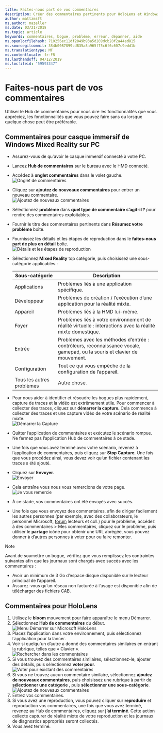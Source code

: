 ```yaml
---
title: Faites-nous part de vos commentaires
description: Créer des commentaires pertinents pour HoloLens et Windows Mixed Reality, les développeurs qui utilisent le Hub de commentaires.
author: mattzmsft
ms.author: mazeller
ms.date: 03/21/2018
ms.topic: article
keywords: commentaires, bogue, problème, erreur, dépanner, aide
ms.openlocfilehash: 710256ec11df2849b93a5d289dcb28f2a44ed815
ms.sourcegitcommit: 384b0087899cd835a3a965f75c6f6c607c9edd1b
ms.translationtype: MT
ms.contentlocale: fr-FR
ms.lasthandoff: 04/12/2019
ms.locfileid: "59593347"
---
```

# <a name="give-us-feedback"></a>Faites-nous part de vos commentaires

Utiliser le Hub de commentaires pour nous dire les fonctionnalités que vous appréciez, les fonctionnalités que vous pouvez faire sans ou lorsque quelque chose peut être préférable.

## <a name="feedback-for-windows-mixed-reality-immersive-headset-on-pc"></a>Commentaires pour casque immersif de Windows Mixed Reality sur PC

* Assurez-vous de qu'avoir le casque immersif connecté à votre PC.
* Lancez **Hub de commentaires** sur le bureau avec le HMD connecté.
* Accédez à **onglet commentaires** dans le volet gauche. <br>
  ![Onglet de commentaires](images/feedback1-600px.png)
* Cliquez sur **ajoutez de nouveaux commentaires** pour entrer un nouveau commentaire.<br>
  ![Ajoutez de nouveaux commentaires](images/feedback2-600px.png)
* Sélectionnez **problème** dans **quel type de commentaire s’agit-il ?** pour rendre des commentaires exploitables.
* Fournir le titre des commentaires pertinents dans **Résumez votre problème** boîte.
* Fournissez les détails et les étapes de reproduction dans le **faites-nous part de plus en détail** boîte.<br>
  ![Détails et les étapes de reproduction](images/feedback3-600px.png)
* Sélectionnez **Mixed Reality** top catégorie, puis choisissez une sous-catégorie applicables :

  |  Sous-catégorie  |  Description | 
  |----------|----------|
  |  Applications  |  Problèmes liés à une application spécifique. | 
  |  Développeur  |  Problèmes de création / l’exécution d’une application pour la réalité mixte. | 
  |  Appareil  |  Problèmes liés à la HMD lui-même. | 
  |  Foyer  |  Problèmes liés à votre environnement de réalité virtuelle : interactions avec la réalité mixte domestique. | 
  |  Entrée  |  Problèmes avec les méthodes d’entrée : contrôleurs, reconnaissance vocale, gamepad, ou la souris et clavier de mouvement. | 
  |  Configuration  |  Tout ce qui vous empêche de la configuration de l’appareil. | 
  |  Tous les autres problèmes  |  Autre chose. |
  
* Pour nous aider à identifier et résoudre les bogues plus rapidement, capture de traces et la vidéo est extrêmement utile. Pour commencer à collecter des traces, cliquez sur **démarrer la capture**. Cela commence à collecter des traces et une capture vidéo de votre scénario de réalité mixte.<br>
  ![Démarrer la Capture](images/feedback4-600px.png)
* Quitter l’application de commentaires et exécutez le scénario rompue. Ne fermez pas l’application Hub de commentaires à ce stade.
* Une fois que vous avez terminé avec votre scénario, revenez à l’application de commentaires, puis cliquez sur **Stop Capture**. Une fois que vous procédez ainsi, vous devez voir qu’un fichier contenant les traces a été ajouté.
* Cliquez sur **Envoyer**.<br>
  ![Envoyer](images/feedback5-600px.png)
* Cela entraîne vous nous vous remercions de votre page.<br>
  ![Je vous remercie](images/feedback6-600px.png)
* À ce stade, vos commentaires ont été envoyés avec succès.
* Une fois que vous envoyez des commentaires, afin de diriger facilement les autres personnes (par exemple, avec des collaborateurs, le personnel Microsoft, [forum](https://forums.hololens.com/) lecteurs et coll.) pour le problème, accédez à des commentaires > Mes commentaires, cliquez sur le problème, puis utiliser le **partage** icône pour obtenir une URL abrégée, vous pouvez donner à d’autres personnes à voter pour ou faire remonter.

>[!NOTE]
>Avant de soumettre un bogue, vérifiez que vous remplissez les contraintes suivantes afin que les journaux sont chargés avec succès avec les commentaires :
> - Avoir un minimum de 3 Go d’espace disque disponible sur le lecteur principal de l’appareil.
> - Assurez-vous qu’un réseau non facturée à l’usage est disponible afin de télécharger des fichiers CAB.

## <a name="feedback-for-hololens"></a>Commentaires pour HoloLens

1. Utilisez le **bloom** mouvement pour faire apparaître le menu Démarrer.
2. Sélectionnez **Hub de commentaires** du début.<br>
  ![Menu Démarrer sur Microsoft HoloLens](images/startmenu.jpg)
3. Placez l’application dans votre environnement, puis sélectionnez l’application pour la lancer.
4. Voir si quelqu'un d’autre a donné des commentaires similaires en entrant la rubrique, telles que « Clavier ».<br>
  ![Rechercher dans les commentaires](images/searchfeedback-500px.jpg)
5. Si vous trouvez des commentaires similaires, sélectionnez-le, ajouter des détails, puis sélectionnez **voter pour**.<br>
  ![Voter pour existant des commentaires](images/upvotefeedback-500px.jpg)
6. Si vous ne trouvez aucun commentaire similaire, sélectionnez **ajoutez de nouveaux commentaires**, puis choisissez une rubrique à partir de **sélectionner une catégorie** , puis **sélectionner une sous-catégorie**.<br>
  ![Ajoutez de nouveaux commentaires](images/addnewfeedback-500px.jpg)
7. Entrez vos commentaires.
8. Si vous avez une reproduction, vous pouvez cliquer sur **reproduire** et reproduction vos commentaires, une fois que vous avez terminé, revenez au Hub de commentaires, cliquez sur **j’ai terminé**. Cette action collecte capturer de réalité mixte de votre reproduction et les journaux de diagnostics appropriés seront collectés.
9. Vous avez terminé.
